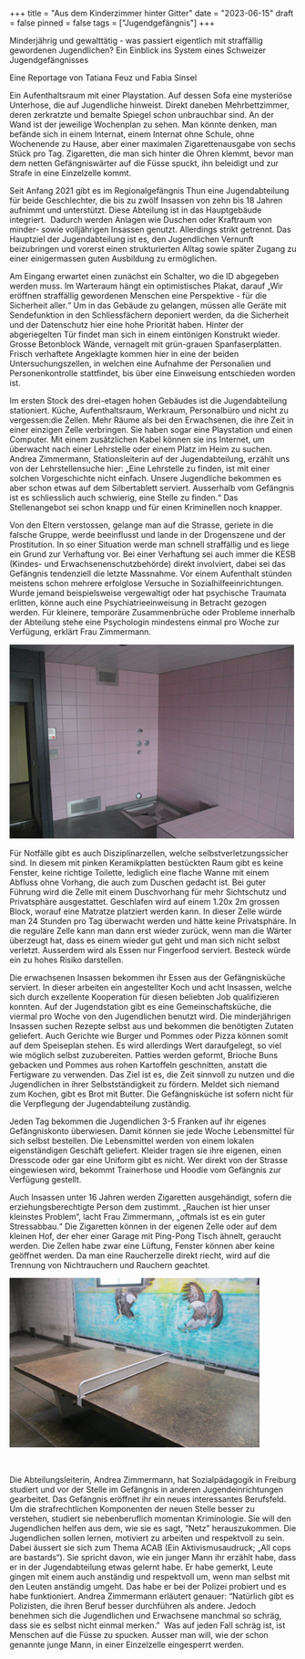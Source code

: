 +++
title = "Aus dem Kinderzimmer hinter Gitter"
date = "2023-06-15"
draft = false
pinned = false
tags = ["Jugendgefängnis"]
+++
<!--StartFragment-->

Minderjährig und gewalttätig - was passiert eigentlich mit straffällig gewordenen Jugendlichen? Ein Einblick ins System eines Schweizer Jugendgefängnisses  

Eine Reportage von Tatiana Feuz und Fabia Sinsel 

Ein Aufenthaltsraum mit einer Playstation. Auf dessen Sofa eine mysteriöse Unterhose, die auf Jugendliche hinweist. Direkt daneben Mehrbettzimmer, deren zerkratzte und bemalte Spiegel schon unbrauchbar sind. An der Wand ist der jeweilige Wochenplan zu sehen. Man könnte denken, man befände sich in einem Internat, einem Internat ohne Schule, ohne Wochenende zu Hause, aber einer maximalen Zigarettenausgabe von sechs Stück pro Tag. Zigaretten, die man sich hinter die Ohren klemmt, bevor man dem netten Gefängniswärter auf die Füsse spuckt, ihn beleidigt und zur Strafe in eine Einzelzelle kommt.  

Seit Anfang 2021 gibt es im Regionalgefängnis Thun eine Jugendabteilung für beide Geschlechter, die bis zu zwölf Insassen von zehn bis 18 Jahren aufnimmt und unterstützt. Diese Abteilung ist in das Hauptgebäude integriert.  Dadurch werden Anlagen wie Duschen oder Kraftraum von minder- sowie volljährigen Insassen genutzt. Allerdings strikt getrennt. Das Hauptziel der Jugendabteilung ist es, den Jugendlichen Vernunft beizubringen und vorerst einen strukturierten Alltag sowie später Zugang zu einer einigermassen guten Ausbildung zu ermöglichen.  

Am Eingang erwartet einen zunächst ein Schalter, wo die ID abgegeben werden muss. Im Warteraum hängt ein optimistisches Plakat, darauf „Wir eröffnen straffällig gewordenen Menschen eine Perspektive - für die Sicherheit aller.“ Um in das Gebäude zu gelangen, müssen alle Geräte mit Sendefunktion in den Schliessfächern deponiert werden, da die Sicherheit und der Datenschutz hier eine hohe Priorität haben. Hinter der abgeriegelten Tür findet man sich in einem eintönigen Konstrukt wieder. Grosse Betonblock Wände, vernagelt mit grün-grauen Spanfaserplatten. Frisch verhaftete Angeklagte kommen hier in eine der beiden Untersuchungszellen, in welchen eine Aufnahme der Personalien und Personenkontrolle stattfindet, bis über eine Einweisung entschieden worden ist.  

Im ersten Stock des drei-etagen hohen Gebäudes ist die Jugendabteilung stationiert. Küche, Aufenthaltsraum, Werkraum, Personalbüro und nicht zu vergessen:die Zellen. Mehr Räume als bei den Erwachsenen, die ihre Zeit in einer einzigen Zelle verbringen. Sie haben sogar eine Playstation und einen Computer. Mit einem zusätzlichen Kabel können sie ins Internet, um überwacht nach einer Lehrstelle oder einem Platz im Heim zu suchen. Andrea Zimmermann, Stationsleiterin auf der Jugendabteilung, erzählt uns von der Lehrstellensuche hier: „Eine Lehrstelle zu finden, ist mit einer solchen Vorgeschichte nicht einfach. Unsere Jugendliche bekommen es aber schon etwas auf dem Silbertablett serviert. Ausserhalb vom Gefängnis ist es schliesslich auch schwierig, eine Stelle zu finden.“ Das Stellenangebot sei schon knapp und für einen Kriminellen noch knapper.  

Von den Eltern verstossen, gelange man auf die Strasse, geriete in die falsche Gruppe, werde beeinflusst und lande in der Drogenszene und der Prostitution. In so einer Situation werde man schnell straffällig und es liege ein Grund zur Verhaftung vor. Bei einer Verhaftung sei auch immer die KESB (Kindes- und Erwachsenenschutzbehörde) direkt involviert, dabei sei das Gefängnis tendenziell die letzte Massnahme. Vor einem Aufenthalt stünden meistens schon mehrere erfolglose Versuche in Sozialhilfeeinrichtungen. Wurde jemand beispielsweise vergewaltigt oder hat psychische Traumata erlitten, könne auch eine Psychiatrieeinweisung in Betracht gezogen werden. Für kleinere, temporäre Zusammenbrüche oder Probleme innerhalb der Abteilung stehe eine Psychologin mindestens einmal pro Woche zur Verfügung, erklärt Frau Zimmermann. 

![Eine Disziplinarzelle im Regionalgefängnis Thun @Fabiasinsel](bild1.png)

Für Notfälle gibt es auch Disziplinarzellen, welche selbstverletzungssicher sind. In diesem mit pinken Keramikplatten bestückten Raum gibt es keine Fenster, keine richtige Toilette, lediglich eine flache Wanne mit einem Abfluss ohne Vorhang, die auch zum Duschen gedacht ist. Bei guter Führung wird die Zelle mit einem Duschvorhang für mehr Sichtschutz und Privatsphäre ausgestattet. Geschlafen wird auf einem 1.20x 2m grossen Block, worauf eine Matratze platziert werden kann. In dieser Zelle würde man 24 Stunden pro Tag überwacht werden und hätte keine Privatsphäre. In die reguläre Zelle kann man dann erst wieder zurück, wenn man die Wärter überzeugt hat, dass es einem wieder gut geht und man sich nicht selbst verletzt. Ausserdem wird als Essen nur Fingerfood serviert. Besteck würde ein zu hohes Risiko darstellen.  

Die erwachsenen Insassen bekommen ihr Essen aus der Gefängnisküche serviert. In dieser arbeiten ein angestellter Koch und acht Insassen, welche sich durch exzellente Kooperation für diesen beliebten Job qualifizieren konnten. Auf der Jugendstation gibt es eine Gemeinschaftsküche, die viermal pro Woche von den Jugendlichen benutzt wird. Die minderjährigen Insassen suchen Rezepte selbst aus und bekommen die benötigten Zutaten geliefert. Auch Gerichte wie Burger und Pommes oder Pizza können somit auf dem Speiseplan stehen. Es wird allerdings Wert daraufgelegt, so viel wie möglich selbst zuzubereiten. Patties werden geformt, Brioche Buns gebacken und Pommes aus rohen Kartoffeln geschnitten, anstatt die Fertigware zu verwenden. Das Ziel ist es, die Zeit sinnvoll zu nutzen und die Jugendlichen in ihrer Selbstständigkeit zu fördern. Meldet sich niemand zum Kochen, gibt es Brot mit Butter. Die Gefängnisküche ist sofern nicht für die Verpflegung der Jugendabteilung zuständig.  

Jeden Tag bekommen die Jugendlichen 3-5 Franken auf ihr eigenes Gefängniskonto überwiesen. Damit können sie jede Woche Lebensmittel für sich selbst bestellen. Die Lebensmittel werden von einem lokalen eigenständigen Geschäft geliefert. Kleider tragen sie ihre eigenen, einen Dresscode oder gar eine Uniform gibt es nicht. Wer direkt von der Strasse eingewiesen wird, bekommt Trainerhose und Hoodie vom Gefängnis zur Verfügung gestellt.  

Auch Insassen unter 16 Jahren werden Zigaretten ausgehändigt, sofern die erziehungsberechtigte Person dem zustimmt. „Rauchen ist hier unser kleinstes Problem“, lacht Frau Zimmermann, „oftmals ist es ein guter Stressabbau.“ Die Zigaretten können in der eigenen Zelle oder auf dem kleinen Hof, der eher einer Garage mit Ping-Pong Tisch ähnelt, geraucht werden. Die Zellen habe zwar eine Lüftung, Fenster können aber keine geöffnet werden. Da man eine Raucherzelle direkt riecht, wird auf die Trennung von Nichtrauchern und Rauchern geachtet.  

![Einer der Höfe @Fabiasinsel](bild2.png)

![]()



Die Abteilungsleiterin, Andrea Zimmermann, hat Sozialpädagogik in Freiburg studiert und vor der Stelle im Gefängnis in anderen Jugendeinrichtungen gearbeitet. Das Gefängnis eröffnet ihr ein neues interessantes Berufsfeld. Um die strafrechtlichen Komponenten der neuen Stelle besser zu verstehen, studiert sie nebenberuflich momentan Kriminologie. Sie will den Jugendlichen helfen aus dem, wie sie es sagt, “Netz” herauszukommen. Die Jugendlichen sollen lernen, motiviert zu arbeiten und respektvoll zu sein. Dabei äussert sie sich zum Thema ACAB (Ein Aktivismusaudruck; „All cops are bastards“). Sie spricht davon, wie ein junger Mann ihr erzählt habe, dass er in der Jugendabteilung etwas gelernt habe. Er habe gemerkt, Leute gingen mit einem auch anständig und respektvoll um, wenn man selbst mit den Leuten anständig umgeht. Das habe er bei der Polizei probiert und es habe funktioniert. Andrea Zimmermann erläutert genauer: “Natürlich gibt es Polizisten, die ihren Beruf besser durchführen als andere. Jedoch benehmen sich die Jugendlichen und Erwachsene manchmal so schräg, dass sie es selbst nicht einmal merken.”  Was auf jeden Fall schräg ist, ist Menschen auf die Füsse zu spucken. Ausser man will, wie der schon genannte junge Mann, in einer Einzelzelle eingesperrt werden. 

<!--EndFragment-->